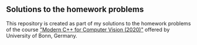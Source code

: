 ## Solutions to the homework problems

This repository is created as part of my solutions to the homework problems of the course ["Modern C++ for Computer Vision (2020)"](https://www.ipb.uni-bonn.de/teaching/cpp-2020/homeworks)
offered by University of Bonn, Germany.
